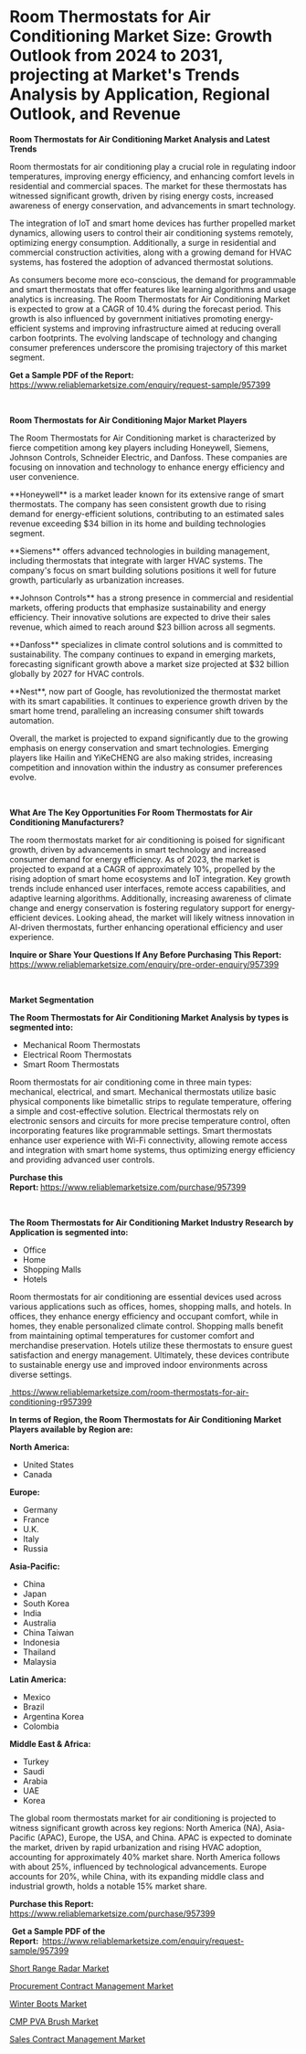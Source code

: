 <p><h1>Room Thermostats for Air Conditioning Market Size: Growth Outlook from 2024 to 2031, projecting at Market's Trends Analysis by Application, Regional Outlook, and Revenue</h1></p><p><strong>Room Thermostats for Air Conditioning Market Analysis and Latest Trends</strong></p>
<p><p>Room thermostats for air conditioning play a crucial role in regulating indoor temperatures, improving energy efficiency, and enhancing comfort levels in residential and commercial spaces. The market for these thermostats has witnessed significant growth, driven by rising energy costs, increased awareness of energy conservation, and advancements in smart technology. </p><p>The integration of IoT and smart home devices has further propelled market dynamics, allowing users to control their air conditioning systems remotely, optimizing energy consumption. Additionally, a surge in residential and commercial construction activities, along with a growing demand for HVAC systems, has fostered the adoption of advanced thermostat solutions.</p><p>As consumers become more eco-conscious, the demand for programmable and smart thermostats that offer features like learning algorithms and usage analytics is increasing. The Room Thermostats for Air Conditioning Market is expected to grow at a CAGR of 10.4% during the forecast period. This growth is also influenced by government initiatives promoting energy-efficient systems and improving infrastructure aimed at reducing overall carbon footprints. The evolving landscape of technology and changing consumer preferences underscore the promising trajectory of this market segment.</p></p>
<p><strong>Get a Sample PDF of the Report:&nbsp;</strong> <a href="https://www.reliablemarketsize.com/enquiry/request-sample/957399?utm_campaign=1167&utm_medium=2&utm_source=Github&utm_content=ia&utm_term=25122024&utm_id=room-thermostats-for-air-conditioning">https://www.reliablemarketsize.com/enquiry/request-sample/957399</a></p>
<p>&nbsp;</p>
<p><strong>Room Thermostats for Air Conditioning Major Market Players</strong></p>
<p><p>The Room Thermostats for Air Conditioning market is characterized by fierce competition among key players including Honeywell, Siemens, Johnson Controls, Schneider Electric, and Danfoss. These companies are focusing on innovation and technology to enhance energy efficiency and user convenience.</p><p>**Honeywell** is a market leader known for its extensive range of smart thermostats. The company has seen consistent growth due to rising demand for energy-efficient solutions, contributing to an estimated sales revenue exceeding $34 billion in its home and building technologies segment.</p><p>**Siemens** offers advanced technologies in building management, including thermostats that integrate with larger HVAC systems. The company's focus on smart building solutions positions it well for future growth, particularly as urbanization increases.</p><p>**Johnson Controls** has a strong presence in commercial and residential markets, offering products that emphasize sustainability and energy efficiency. Their innovative solutions are expected to drive their sales revenue, which aimed to reach around $23 billion across all segments.</p><p>**Danfoss** specializes in climate control solutions and is committed to sustainability. The company continues to expand in emerging markets, forecasting significant growth above a market size projected at $32 billion globally by 2027 for HVAC controls.</p><p>**Nest**, now part of Google, has revolutionized the thermostat market with its smart capabilities. It continues to experience growth driven by the smart home trend, paralleling an increasing consumer shift towards automation.</p><p>Overall, the market is projected to expand significantly due to the growing emphasis on energy conservation and smart technologies. Emerging players like Hailin and YiKeCHENG are also making strides, increasing competition and innovation within the industry as consumer preferences evolve.</p></p>
<p>&nbsp;</p>
<p><strong>What Are The Key Opportunities For Room Thermostats for Air Conditioning Manufacturers?</strong></p>
<p><p>The room thermostats market for air conditioning is poised for significant growth, driven by advancements in smart technology and increased consumer demand for energy efficiency. As of 2023, the market is projected to expand at a CAGR of approximately 10%, propelled by the rising adoption of smart home ecosystems and IoT integration. Key growth trends include enhanced user interfaces, remote access capabilities, and adaptive learning algorithms. Additionally, increasing awareness of climate change and energy conservation is fostering regulatory support for energy-efficient devices. Looking ahead, the market will likely witness innovation in AI-driven thermostats, further enhancing operational efficiency and user experience.</p></p>
<p><strong>Inquire or Share Your Questions If Any Before Purchasing This Report:</strong> <a href="https://www.reliablemarketsize.com/enquiry/pre-order-enquiry/957399?utm_campaign=1167&utm_medium=2&utm_source=Github&utm_content=ia&utm_term=25122024&utm_id=room-thermostats-for-air-conditioning">https://www.reliablemarketsize.com/enquiry/pre-order-enquiry/957399</a></p>
<p>&nbsp;</p>
<p><strong>Market Segmentation</strong></p>
<p><strong>The Room Thermostats for Air Conditioning Market Analysis by types is segmented into:</strong></p>
<p><ul><li>Mechanical Room Thermostats</li><li>Electrical Room Thermostats</li><li>Smart Room Thermostats</li></ul></p>
<p><p>Room thermostats for air conditioning come in three main types: mechanical, electrical, and smart. Mechanical thermostats utilize basic physical components like bimetallic strips to regulate temperature, offering a simple and cost-effective solution. Electrical thermostats rely on electronic sensors and circuits for more precise temperature control, often incorporating features like programmable settings. Smart thermostats enhance user experience with Wi-Fi connectivity, allowing remote access and integration with smart home systems, thus optimizing energy efficiency and providing advanced user controls.</p></p>
<p><strong>Purchase this Report:&nbsp;</strong><a href="https://www.reliablemarketsize.com/purchase/957399?utm_campaign=1167&utm_medium=2&utm_source=Github&utm_content=ia&utm_term=25122024&utm_id=room-thermostats-for-air-conditioning">https://www.reliablemarketsize.com/purchase/957399</a></p>
<p>&nbsp;</p>
<p><strong>The Room Thermostats for Air Conditioning Market Industry Research by Application is segmented into:</strong></p>
<p><ul><li>Office</li><li>Home</li><li>Shopping Malls</li><li>Hotels</li></ul></p>
<p><p>Room thermostats for air conditioning are essential devices used across various applications such as offices, homes, shopping malls, and hotels. In offices, they enhance energy efficiency and occupant comfort, while in homes, they enable personalized climate control. Shopping malls benefit from maintaining optimal temperatures for customer comfort and merchandise preservation. Hotels utilize these thermostats to ensure guest satisfaction and energy management. Ultimately, these devices contribute to sustainable energy use and improved indoor environments across diverse settings.</p></p>
<p><a href="https://www.reliablemarketsize.com/room-thermostats-for-air-conditioning-r957399?utm_campaign=1167&utm_medium=2&utm_source=Github&utm_content=ia&utm_term=25122024&utm_id=room-thermostats-for-air-conditioning">&nbsp;https://www.reliablemarketsize.com/room-thermostats-for-air-conditioning-r957399</a></p>
<p><strong>In terms of Region, the Room Thermostats for Air Conditioning Market Players available by Region are:</strong></p>
<p>
    <p> <strong> North America: </strong>
        <ul>
            <li>United States</li>
            <li>Canada</li>
        </ul>
        </p> 
    <p> <strong> Europe: </strong>
        <ul>
            <li>Germany</li>
            <li>France</li>
            <li>U.K.</li>
            <li>Italy</li>
            <li>Russia</li>
        </ul>
        </p> 
    <p> <strong> Asia-Pacific: </strong>
        <ul>
            <li>China</li>
            <li>Japan</li>
            <li>South Korea</li>
            <li>India</li>
            <li>Australia</li>
            <li>China Taiwan</li>
            <li>Indonesia</li>
            <li>Thailand</li>
            <li>Malaysia</li>
        </ul>
        </p> 
    <p> <strong> Latin America: </strong>
        <ul>
            <li>Mexico</li>
            <li>Brazil</li>
            <li>Argentina Korea</li>
            <li>Colombia</li>
        </ul>
        </p> 
    <p> <strong> Middle East & Africa: </strong>
        <ul>
            <li>Turkey</li>
            <li>Saudi</li>
            <li>Arabia</li>
            <li>UAE</li>
            <li>Korea</li>
        </ul>
    </p>
    </p>
<p><p>The global room thermostats market for air conditioning is projected to witness significant growth across key regions: North America (NA), Asia-Pacific (APAC), Europe, the USA, and China. APAC is expected to dominate the market, driven by rapid urbanization and rising HVAC adoption, accounting for approximately 40% market share. North America follows with about 25%, influenced by technological advancements. Europe accounts for 20%, while China, with its expanding middle class and industrial growth, holds a notable 15% market share.</p></p>
<p><strong>Purchase this Report: </strong><a href="https://www.reliablemarketsize.com/purchase/957399?utm_campaign=1167&utm_medium=2&utm_source=Github&utm_content=ia&utm_term=25122024&utm_id=room-thermostats-for-air-conditioning">https://www.reliablemarketsize.com/purchase/957399</a></p>
<p>&nbsp;<strong>Get a Sample PDF of the Report:&nbsp;&nbsp;</strong><a href="https://www.reliablemarketsize.com/enquiry/request-sample/957399?utm_campaign=1167&utm_medium=2&utm_source=Github&utm_content=ia&utm_term=25122024&utm_id=room-thermostats-for-air-conditioning">https://www.reliablemarketsize.com/enquiry/request-sample/957399</a></p>
<p><strong></strong></p>
<p><p><a href="https://www.linkedin.com/pulse/astudy-onthe-global-short-range-radar-market-includinginformation-fr9lf?utm_campaign=1167&utm_medium=2&utm_source=Github&utm_content=ia&utm_term=25122024&utm_id=room-thermostats-for-air-conditioning">Short Range Radar Market</a></p><p><a href="https://www.linkedin.com/pulse/complete-analysis-procurement-contract-management-markets-size-gyiff?utm_campaign=1167&utm_medium=2&utm_source=Github&utm_content=ia&utm_term=25122024&utm_id=room-thermostats-for-air-conditioning">Procurement Contract Management Market</a></p><p><a href="https://www.linkedin.com/pulse/deep-insights-winter-boots-market-size-growing-demand-profitable-n0lbc?utm_campaign=1167&utm_medium=2&utm_source=Github&utm_content=ia&utm_term=25122024&utm_id=room-thermostats-for-air-conditioning">Winter Boots Market</a></p><p><a href="https://www.linkedin.com/pulse/future-market-trends-cmp-pva-brush-forecasting-size-share-yu9ve?utm_campaign=1167&utm_medium=2&utm_source=Github&utm_content=ia&utm_term=25122024&utm_id=room-thermostats-for-air-conditioning">CMP PVA Brush Market</a></p><p><a href="https://www.linkedin.com/pulse/historical-trends-future-projections-sales-contract-management-jyu2f?utm_campaign=1167&utm_medium=2&utm_source=Github&utm_content=ia&utm_term=25122024&utm_id=room-thermostats-for-air-conditioning">Sales Contract Management Market</a></p></p>